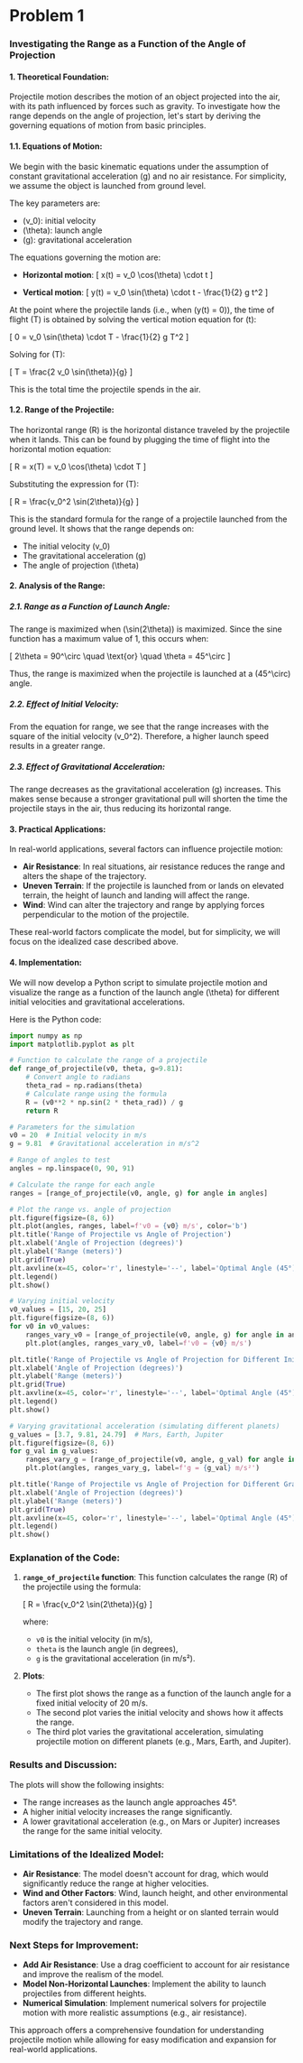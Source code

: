 # Problem 1

### Investigating the Range as a Function of the Angle of Projection

#### 1. **Theoretical Foundation:**

Projectile motion describes the motion of an object projected into the air, with its path influenced by forces such as gravity. To investigate how the range depends on the angle of projection, let's start by deriving the governing equations of motion from basic principles.

#### 1.1. **Equations of Motion:**

We begin with the basic kinematic equations under the assumption of constant gravitational acceleration \(g\) and no air resistance. For simplicity, we assume the object is launched from ground level.

The key parameters are:
- \(v_0\): initial velocity
- \(\theta\): launch angle
- \(g\): gravitational acceleration

The equations governing the motion are:

- **Horizontal motion**:
  \[
  x(t) = v_0 \cos(\theta) \cdot t
  \]

- **Vertical motion**:
  \[
  y(t) = v_0 \sin(\theta) \cdot t - \frac{1}{2} g t^2
  \]

At the point where the projectile lands (i.e., when \(y(t) = 0\)), the time of flight \(T\) is obtained by solving the vertical motion equation for \(t\):

\[
0 = v_0 \sin(\theta) \cdot T - \frac{1}{2} g T^2
\]

Solving for \(T\):

\[
T = \frac{2 v_0 \sin(\theta)}{g}
\]

This is the total time the projectile spends in the air.

#### 1.2. **Range of the Projectile:**

The horizontal range \(R\) is the horizontal distance traveled by the projectile when it lands. This can be found by plugging the time of flight into the horizontal motion equation:

\[
R = x(T) = v_0 \cos(\theta) \cdot T
\]

Substituting the expression for \(T\):

\[
R = \frac{v_0^2 \sin(2\theta)}{g}
\]

This is the standard formula for the range of a projectile launched from the ground level. It shows that the range depends on:
- The initial velocity \(v_0\)
- The gravitational acceleration \(g\)
- The angle of projection \(\theta\)

#### 2. **Analysis of the Range:**

##### 2.1. **Range as a Function of Launch Angle:**

The range is maximized when \(\sin(2\theta)\) is maximized. Since the sine function has a maximum value of 1, this occurs when:

\[
2\theta = 90^\circ \quad \text{or} \quad \theta = 45^\circ
\]

Thus, the range is maximized when the projectile is launched at a \(45^\circ\) angle.

##### 2.2. **Effect of Initial Velocity:**

From the equation for range, we see that the range increases with the square of the initial velocity \(v_0^2\). Therefore, a higher launch speed results in a greater range.

##### 2.3. **Effect of Gravitational Acceleration:**

The range decreases as the gravitational acceleration \(g\) increases. This makes sense because a stronger gravitational pull will shorten the time the projectile stays in the air, thus reducing its horizontal range.

#### 3. **Practical Applications:**

In real-world applications, several factors can influence projectile motion:
- **Air Resistance**: In real situations, air resistance reduces the range and alters the shape of the trajectory.
- **Uneven Terrain**: If the projectile is launched from or lands on elevated terrain, the height of launch and landing will affect the range.
- **Wind**: Wind can alter the trajectory and range by applying forces perpendicular to the motion of the projectile.

These real-world factors complicate the model, but for simplicity, we will focus on the idealized case described above.

#### 4. **Implementation:**

We will now develop a Python script to simulate projectile motion and visualize the range as a function of the launch angle \(\theta\) for different initial velocities and gravitational accelerations.

Here is the Python code:

```python
import numpy as np
import matplotlib.pyplot as plt

# Function to calculate the range of a projectile
def range_of_projectile(v0, theta, g=9.81):
    # Convert angle to radians
    theta_rad = np.radians(theta)
    # Calculate range using the formula
    R = (v0**2 * np.sin(2 * theta_rad)) / g
    return R

# Parameters for the simulation
v0 = 20  # Initial velocity in m/s
g = 9.81  # Gravitational acceleration in m/s^2

# Range of angles to test
angles = np.linspace(0, 90, 91)

# Calculate the range for each angle
ranges = [range_of_projectile(v0, angle, g) for angle in angles]

# Plot the range vs. angle of projection
plt.figure(figsize=(8, 6))
plt.plot(angles, ranges, label=f'v0 = {v0} m/s', color='b')
plt.title('Range of Projectile vs Angle of Projection')
plt.xlabel('Angle of Projection (degrees)')
plt.ylabel('Range (meters)')
plt.grid(True)
plt.axvline(x=45, color='r', linestyle='--', label='Optimal Angle (45°)')
plt.legend()
plt.show()

# Varying initial velocity
v0_values = [15, 20, 25]
plt.figure(figsize=(8, 6))
for v0 in v0_values:
    ranges_vary_v0 = [range_of_projectile(v0, angle, g) for angle in angles]
    plt.plot(angles, ranges_vary_v0, label=f'v0 = {v0} m/s')

plt.title('Range of Projectile vs Angle of Projection for Different Initial Velocities')
plt.xlabel('Angle of Projection (degrees)')
plt.ylabel('Range (meters)')
plt.grid(True)
plt.axvline(x=45, color='r', linestyle='--', label='Optimal Angle (45°)')
plt.legend()
plt.show()

# Varying gravitational acceleration (simulating different planets)
g_values = [3.7, 9.81, 24.79]  # Mars, Earth, Jupiter
plt.figure(figsize=(8, 6))
for g_val in g_values:
    ranges_vary_g = [range_of_projectile(v0, angle, g_val) for angle in angles]
    plt.plot(angles, ranges_vary_g, label=f'g = {g_val} m/s²')

plt.title('Range of Projectile vs Angle of Projection for Different Gravitational Accelerations')
plt.xlabel('Angle of Projection (degrees)')
plt.ylabel('Range (meters)')
plt.grid(True)
plt.axvline(x=45, color='r', linestyle='--', label='Optimal Angle (45°)')
plt.legend()
plt.show()
```

### **Explanation of the Code:**

1. **`range_of_projectile` function**: 
   This function calculates the range \(R\) of the projectile using the formula:

   \[
   R = \frac{v_0^2 \sin(2\theta)}{g}
   \]

   where:
   - `v0` is the initial velocity (in m/s),
   - `theta` is the launch angle (in degrees),
   - `g` is the gravitational acceleration (in m/s²).

2. **Plots**:
   - The first plot shows the range as a function of the launch angle for a fixed initial velocity of 20 m/s.
   - The second plot varies the initial velocity and shows how it affects the range.
   - The third plot varies the gravitational acceleration, simulating projectile motion on different planets (e.g., Mars, Earth, and Jupiter).

### **Results and Discussion:**

The plots will show the following insights:
- The range increases as the launch angle approaches 45°.
- A higher initial velocity increases the range significantly.
- A lower gravitational acceleration (e.g., on Mars or Jupiter) increases the range for the same initial velocity.

### **Limitations of the Idealized Model:**

- **Air Resistance**: The model doesn't account for drag, which would significantly reduce the range at higher velocities.
- **Wind and Other Factors**: Wind, launch height, and other environmental factors aren't considered in this model.
- **Uneven Terrain**: Launching from a height or on slanted terrain would modify the trajectory and range.

### **Next Steps for Improvement:**
- **Add Air Resistance**: Use a drag coefficient to account for air resistance and improve the realism of the model.
- **Model Non-Horizontal Launches**: Implement the ability to launch projectiles from different heights.
- **Numerical Simulation**: Implement numerical solvers for projectile motion with more realistic assumptions (e.g., air resistance).

This approach offers a comprehensive foundation for understanding projectile motion while allowing for easy modification and expansion for real-world applications.